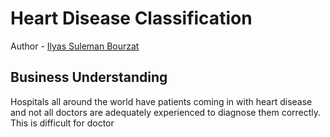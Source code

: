 # Heart Disease Classification 
Author - [Ilyas Suleman Bourzat](https://github.com/bourzat)
## Business Understanding
Hospitals all around the world have patients coming in with heart disease and not all doctors are adequately experienced to diagnose them correctly. This is difficult for doctor
